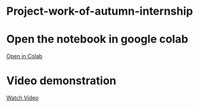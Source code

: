 # Project-work-of-autumn-internship
# Open the notebook in google colab
[Open in Colab](https://colab.research.google.com/github/Sayantaniporel-25/Project-work-of-autumn-internship/blob/main/My_Project_01_classification_with_logistic_regression_and_random_forests.ipynb)
# Video demonstration
[Watch Video](https://drive.google.com/file/d/12Yv6ZzhLVW3xSqcZjbDEoa7EiWbjmwqh/view?usp=sharing)


